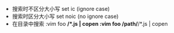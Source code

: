 * 搜索时不区分大小写
  set ic (ignore case)
* 搜索时区分大小写
  set noic (no ignore case)
* 在目录中搜索
  :vim foo **/*.js | copen
  :vim foo /path/**/*.js | copen

